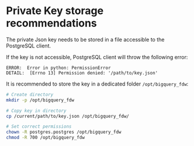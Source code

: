 # Private Key storage recommendations

The private Json key needs to be stored in a file accessible to the PostgreSQL client.

If the key is not accessible, PostgreSQL client will throw the following error:

```
ERROR:  Error in python: PermissionError
DETAIL:  [Errno 13] Permission denied: '/path/to/key.json'
```

It is recommended to store the key in a dedicated folder `/opt/bigquery_fdw`:

```bash
# Create directory
mkdir -p /opt/bigquery_fdw

# Copy key in directory
cp /current/path/to/key.json /opt/bigquery_fdw/

# Set correct permissions
chown -R postgres.postgres /opt/bigquery_fdw
chmod -R 700 /opt/bigquery_fdw
```
